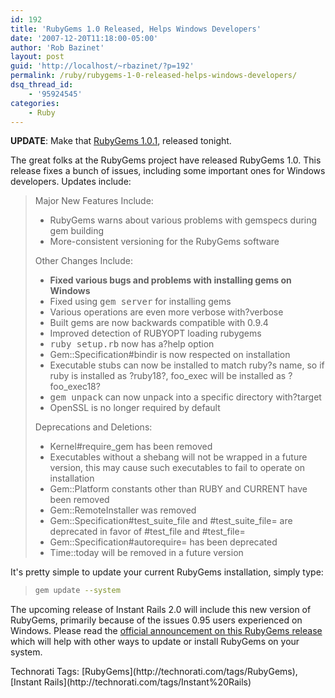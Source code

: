 ```yaml
---
id: 192
title: 'RubyGems 1.0 Released, Helps Windows Developers'
date: '2007-12-20T11:18:00-05:00'
author: 'Rob Bazinet'
layout: post
guid: 'http://localhost/~rbazinet/?p=192'
permalink: /ruby/rubygems-1-0-released-helps-windows-developers/
dsq_thread_id:
    - '95924545'
categories:
    - Ruby
---
```


**UPDATE**: Make that [RubyGems 1.0.1](http://blog.segment7.net/articles/2007/12/20/rubygems-1-0-1), released tonight.

The great folks at the RubyGems project have released RubyGems 1.0. This release fixes a bunch of issues, including some important ones for Windows developers. Updates include:

> Major New Features Include:
> 
> - RubyGems warns about various problems with gemspecs during gem building
> - More-consistent versioning for the RubyGems software
> 
> Other Changes Include:
> 
> - **Fixed various bugs and problems with installing gems on Windows**
> - Fixed using <kbd>gem server</kbd> for installing gems
> - Various operations are even more verbose with?verbose
> - Built gems are now backwards compatible with 0.9.4
> - Improved detection of RUBYOPT loading rubygems
> - <kbd>ruby setup.rb</kbd> now has a?help option
> - Gem::Specification#bindir is now respected on installation
> - Executable stubs can now be installed to match ruby?s name, so if ruby is installed as ?ruby18?, foo\_exec will be installed as ?foo\_exec18?
> - <kbd>gem unpack</kbd> can now unpack into a specific directory with?target
> - OpenSSL is no longer required by default
> 
> Deprecations and Deletions:
> 
> - Kernel#require\_gem has been removed
> - Executables without a shebang will not be wrapped in a future version, this may cause such executables to fail to operate on installation
> - Gem::Platform constants other than RUBY and CURRENT have been removed
> - Gem::RemoteInstaller was removed
> - Gem::Specification#test\_suite\_file and #test\_suite\_file= are deprecated in favor of #test\_file and #test\_file=
> - Gem::Specification#autorequire= has been deprecated
> - Time::today will be removed in a future version

It's pretty simple to update your current RubyGems installation, simply type:

> ```bash
> gem update --system
> ```

The upcoming release of Instant Rails 2.0 will include this new version of RubyGems, primarily because of the issues 0.95 users experienced on Windows. Please read the [official announcement on this RubyGems release](http://blog.segment7.net/articles/2007/12/20/rubygems-1-0-0) which will help with other ways to update or install RubyGems on your system.

<div class="wlWriterSmartContent" style="display:inline;margin:0;padding:0;">Technorati Tags: [RubyGems](http://technorati.com/tags/RubyGems),[Instant Rails](http://technorati.com/tags/Instant%20Rails)</div>